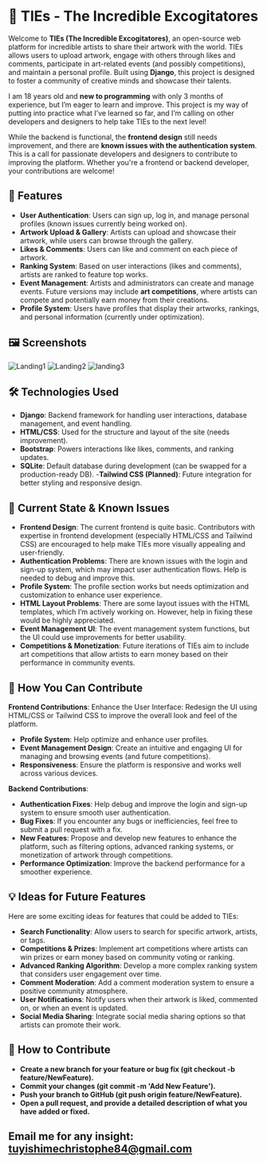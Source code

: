 # 🎨 TIEs - The Incredible Excogitatores

Welcome to **TIEs (The Incredible Excogitatores)**, an open-source web platform for incredible artists to share their artwork with the world. TIEs allows users to upload artwork, engage with others through likes and comments, participate in art-related events (and possibly competitions), and maintain a personal profile. Built using **Django**, this project is designed to foster a community of creative minds and showcase their talents.

I am 18 years old and **new to programming** with only 3 months of experience, but I’m eager to learn and improve. This project is my way of putting into practice what I’ve learned so far, and I’m calling on other developers and designers to help take TIEs to the next level! 

While the backend is functional, the **frontend design** still needs improvement, and there are **known issues with the authentication system**. This is a call for passionate developers and designers to contribute to improving the platform. Whether you're a frontend or backend developer, your contributions are welcome!

## 🚀 Features

- **User Authentication**: Users can sign up, log in, and manage personal profiles (known issues currently being worked on).
- **Artwork Upload & Gallery**: Artists can upload and showcase their artwork, while users can browse through the gallery.
- **Likes & Comments**: Users can like and comment on each piece of artwork.
- **Ranking System**: Based on user interactions (likes and comments), artists are ranked to feature top works.
- **Event Management**: Artists and administrators can create and manage events. Future versions may include **art competitions**, where artists can compete and potentially earn money from their creations.
- **Profile System**: Users have profiles that display their artworks, rankings, and personal information (currently under optimization).

## 🖼️ Screenshots 

![Landing1](https://github.com/user-attachments/assets/e40d01fe-26d7-48aa-812f-0f4127e6948e)
![Landing2](https://github.com/user-attachments/assets/eefdc02c-9a79-4e44-85a6-4f8b40878107)
![landing3](https://github.com/user-attachments/assets/84933237-8e6c-4d89-a41d-e5b54e1e5a88)


## 🛠️ Technologies Used
- **Django**: Backend framework for handling user interactions, database management, and event handling.
- **HTML/CSS**: Used for the structure and layout of the site (needs improvement).
- **Bootstrap**: Powers interactions like likes, comments, and ranking updates.
- **SQLite**: Default database during development (can be swapped for a production-ready DB).
-**Tailwind CSS (Planned)**: Future integration for better styling and responsive design.


## 📝 Current State & Known Issues
- **Frontend Design**: The current frontend is quite basic. Contributors with expertise in frontend development (especially HTML/CSS and Tailwind CSS) are encouraged to help make TIEs more visually appealing and user-friendly.
- **Authentication Problems**: There are known issues with the login and sign-up system, which may impact user authentication flows. Help is needed to debug and improve this.
- **Profile System**: The profile section works but needs optimization and customization to enhance user experience.
- **HTML Layout Problems**: There are some layout issues with the HTML templates, which I’m actively working on. However, help in fixing these would be highly appreciated.
- **Event Management UI**: The event management system functions, but the UI could use improvements for better usability.
- **Competitions & Monetization**: Future iterations of TIEs aim to include art competitions that allow artists to earn money based on their performance in community events.

## 🌟 How You Can Contribute
 **Frontend Contributions**:
Enhance the User Interface: Redesign the UI using HTML/CSS or Tailwind CSS to improve the overall look and feel of the platform.
- **Profile System**: Help optimize and enhance user profiles.
- **Event Management Design**: Create an intuitive and engaging UI for managing and browsing events (and future competitions).
- **Responsiveness**: Ensure the platform is responsive and works well across various devices.

 **Backend Contributions**:
- **Authentication Fixes**: Help debug and improve the login and sign-up system to ensure smooth user authentication.
- **Bug Fixes**: If you encounter any bugs or inefficiencies, feel free to submit a pull request with a fix.
- **New Features**: Propose and develop new features to enhance the platform, such as filtering options, advanced ranking systems, or monetization of artwork through competitions.
- **Performance Optimization**: Improve the backend performance for a smoother experience.

 ## 💡 Ideas for Future Features
Here are some exciting ideas for features that could be added to TIEs:

- **Search Functionality**: Allow users to search for specific artwork, artists, or tags.
- **Competitions & Prizes**: Implement art competitions where artists can win prizes or earn money based on community voting or ranking.
- **Advanced Ranking Algorithm**: Develop a more complex ranking system that considers user engagement over time.
- **Comment Moderation**: Add a comment moderation system to ensure a positive community atmosphere.
- **User Notifications**: Notify users when their artwork is liked, commented on, or when an event is updated.
- **Social Media Sharing**: Integrate social media sharing options so that artists can promote their work.
  
 ## 🤝 How to Contribute
- **Create a new branch for your feature or bug fix (git checkout -b feature/NewFeature).**
- **Commit your changes (git commit -m 'Add New Feature').**
- **Push your branch to GitHub (git push origin feature/NewFeature).**
- **Open a pull request, and provide a detailed description of what you have added or fixed.**

## Email me for any insight: tuyishimechristophe84@gmail.com
